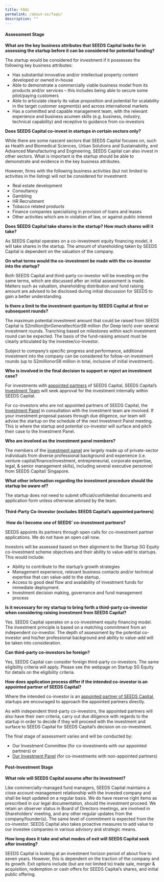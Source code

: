 ```yaml
---
title: FAQs
permalink: /about-us/faqs/
description: ""
---
```

<h4><b>Assessment Stage</b></h4>

**What are the key business attributes that SEEDS Capital looks for in assessing the startup before it can be considered for potential funding?**

The startup would be considered for investment if it possesses the following key business attributes:

* Has substantial innovative and/or intellectual property content developed or owned in-house
* Able to demonstrate a commercially viable business model from its products and/or services – this includes being able to secure some pilot/paying customers
* Able to articulate clearly its value proposition and potential for scalability in the target customer segment(s) and across international markets
* Has a committed and capable management team, with the relevant experience and business acumen skills (e.g. business, industry, technical capability) and receptive to guidance from&nbsp;co-investors


**Does SEEDS Capital co-invest in startups in certain sectors only?**

While there are some nascent sectors that SEEDS Capital focuses on, such as Health and Biomedical Sciences, Urban Solutions and Sustainability, and Advanced Manufacturing and Engineering, SEEDS Capital can also invest in other sectors. What is important is the startup should be able to demonstrate and evidence in the key business attributes.

However, firms with the following business activities (but not limited to activities in the listing) will not be considered for investment:

* Real estate development
* Consultancy
* Gambling
* HR Recruitment
* Tobacco related products
* Finance companies specialising in provision of loans and leases
* Other activities which are in violation of law, or against public interest

**Does SEEDS Capital take shares in the startup? How much shares will it take?**

As SEEDS Capital operates on a co-investment equity financing model, it will take shares in the startup. The amount of shareholding taken by SEEDS Capital is dependent on the valuation of the company.


**On what terms would the co-investment be made with the co-investor into the startup?**

Both SEEDS Capital and third-party co-investor will be investing on the same terms, which are discussed after an initial assessment is made. Matters such as valuation, shareholding distribution and fund raising amount are advised to be disclosed during initial discussion for SEEDS to gain a better understanding.

**Is there a limit to the investment quantum by SEEDS Capital at first or subsequent rounds?**

The maximum potential investment amount that could be raised from SEEDS Capital is S$2 million (for General tech) or S$8&nbsp;million (for Deep tech) over several investment rounds. Tranching based on milestones within each investment round can be expected. The basis of the fund-raising amount must be clearly articulated by the investee/co-investor.

Subject to company’s specific progress and performance, additional investment into the company can be considered for follow-on investment rounds (up to S$2 million or S$8&nbsp;million in total, inclusive of initial investment).

**Who is involved in the final decision to support or reject an investment case?**

For investments with [appointed partners](/for-startups/co-investment-partners/all-partners/) of SEEDS Capital, SEEDS Capital’s [Investment Team](/about-us/investment-team/) will seek approval for the investment internally within SEEDS Capital.

For co-investors who are not appointed partners of SEEDS Capital, the [Investment Panel](/about-us/investment-panel/) in consultation with the investment team are involved. If your investment proposal passes through due diligence, our team will advise the startup on the schedule of the next Investment Panel meeting. This is where the startup and potential co-investor will surface and pitch their case to the Investment Panel.

**Who are involved as the investment panel members?**

The members of the [investment panel](/about-us/investment-panel/) are largely made up of private-sector individuals from diverse professional background and experience (i.e. venture capital/finance/investment, entrepreneurial, corporate expertise, legal, &amp; senior management skills), including several executive personnel from SEEDS Capital/ Singapore.

**What other information regarding the investment procedure should the startup be aware of?**

The startup does not need to submit official/confidential documents and application form unless otherwise advised by the team.

<h4><b>Third-Party Co-Investor (excludes SEEDS Capital’s appointed partners)</b></h4>

&nbsp;**How do I become one of SEEDS’ co-investment partners?**

SEEDS appoints its partners through open calls for co-investment partner applications. We do not have an open call now.

Investors will be assessed based on their alignment to the Startup SG Equity co-investment scheme objectives and their ability to value-add to startups. This would include:
* Ability to contribute to the startup’s growth strategies
* Management experience, relevant business contacts and/or technical expertise that can value-add to the startup.
* Access to good deal flow and availability of investment funds for immediate deployment.
* Investment decision making, governance and fund management process

**Is it necessary for my startup to bring forth a third-party co-investor when considering raising investment from SEEDS Capital?**

Yes. SEEDS Capital operates on a co-investment equity financing model. The investment principle is based on a matching commitment from an independent co-investor. The depth of assessment by the potential co-investor and his/her professional background and ability to value-add will be taken into consideration.

**Can third-party co-investors be foreign?**

Yes, SEEDS Capital can consider foreign third-party co-investors. The same eligibility criteria will apply. Please see the webpage on Startup SG Equity for details on the eligibility criteria.

**How does application process differ if the intended co-investor is an appointed partner of SEEDS Capital?**

Where the intended co-investor is an [appointed partner of SEEDS Capital](/for-startups/co-investment-partners/all-partners/), startups are encouraged to approach the appointed partners directly.

As with independent third-party co-investors, the appointed partners will also have their own criteria, carry out due diligence with regards to the startup in order to decide if they will proceed with the investment and surface to SEEDS Capital for SEEDS Capital’s decision on co-investment.

The final stage of assessment varies and will be conducted by:

*   Our Investment Committee (for co-investments with our appointed partners) or
*   [Our Investment Panel](/about-us/investment-panel/)&nbsp;(for co-investments with non-appointed partners)

<h4><b>Post-Investment Stage</b></h4>

**What role will SEEDS Capital assume after its investment?**

Like commercially-managed fund managers, SEEDS Capital maintains a close account-management relationship with the invested company and shall be kept updated on a regular basis. We do have reserve right items as prescribed in our legal documentation, should the investment proceed. We retain an observer status in Board of Directors meetings, are involved in Shareholders’ meeting, and any other regular updates from the company/founder(s). The same level of commitment is expected from the co-investor. SEEDS Capital also takes proactive measures to add value to our investee companies in various advisory and strategic means.

**How long does it take and what modes of exit will SEEDS Capital seek after investing?**

SEEDS Capital is looking at an investment horizon period of about five to seven years. However, this is dependent on the traction of the company and its growth. Exit options include (but are not limited to) trade sale, merger &amp; acquisition, redemption or cash offers for SEEDS Capital’s shares, and initial public offering.